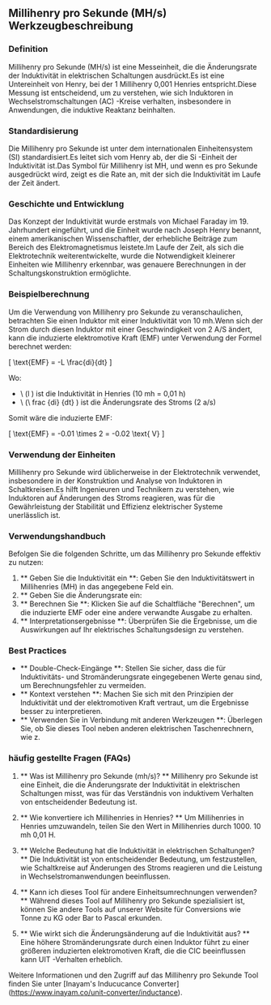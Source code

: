 ## Millihenry pro Sekunde (MH/s) Werkzeugbeschreibung

### Definition
Millihenry pro Sekunde (MH/s) ist eine Messeinheit, die die Änderungsrate der Induktivität in elektrischen Schaltungen ausdrückt.Es ist eine Untereinheit von Henry, bei der 1 Millihenry 0,001 Henries entspricht.Diese Messung ist entscheidend, um zu verstehen, wie sich Induktoren in Wechselstromschaltungen (AC) -Kreise verhalten, insbesondere in Anwendungen, die induktive Reaktanz beinhalten.

### Standardisierung
Die Millihenry pro Sekunde ist unter dem internationalen Einheitensystem (SI) standardisiert.Es leitet sich vom Henry ab, der die Si -Einheit der Induktivität ist.Das Symbol für Millihenry ist MH, und wenn es pro Sekunde ausgedrückt wird, zeigt es die Rate an, mit der sich die Induktivität im Laufe der Zeit ändert.

### Geschichte und Entwicklung
Das Konzept der Induktivität wurde erstmals von Michael Faraday im 19. Jahrhundert eingeführt, und die Einheit wurde nach Joseph Henry benannt, einem amerikanischen Wissenschaftler, der erhebliche Beiträge zum Bereich des Elektromagnetismus leistete.Im Laufe der Zeit, als sich die Elektrotechnik weiterentwickelte, wurde die Notwendigkeit kleinerer Einheiten wie Millihenry erkennbar, was genauere Berechnungen in der Schaltungskonstruktion ermöglichte.

### Beispielberechnung
Um die Verwendung von Millihenry pro Sekunde zu veranschaulichen, betrachten Sie einen Induktor mit einer Induktivität von 10 mh.Wenn sich der Strom durch diesen Induktor mit einer Geschwindigkeit von 2 A/S ändert, kann die induzierte elektromotive Kraft (EMF) unter Verwendung der Formel berechnet werden:

\[ \text{EMF} = -L \frac{di}{dt} \]

Wo:
- \ (l \) ist die Induktivität in Henries (10 mh = 0,01 h)
- \ (\ frac {di} {dt} \) ist die Änderungsrate des Stroms (2 a/s)

Somit wäre die induzierte EMF:

\[ \text{EMF} = -0.01 \times 2 = -0.02 \text{ V} \]

### Verwendung der Einheiten
Millihenry pro Sekunde wird üblicherweise in der Elektrotechnik verwendet, insbesondere in der Konstruktion und Analyse von Induktoren in Schaltkreisen.Es hilft Ingenieuren und Technikern zu verstehen, wie Induktoren auf Änderungen des Stroms reagieren, was für die Gewährleistung der Stabilität und Effizienz elektrischer Systeme unerlässlich ist.

### Verwendungshandbuch
Befolgen Sie die folgenden Schritte, um das Millihenry pro Sekunde effektiv zu nutzen:
1. ** Geben Sie die Induktivität ein **: Geben Sie den Induktivitätswert in Millihenries (MH) in das angegebene Feld ein.
2. ** Geben Sie die Änderungsrate ein:
3. ** Berechnen Sie **: Klicken Sie auf die Schaltfläche "Berechnen", um die induzierte EMF oder eine andere verwandte Ausgabe zu erhalten.
4. ** Interpretationsergebnisse **: Überprüfen Sie die Ergebnisse, um die Auswirkungen auf Ihr elektrisches Schaltungsdesign zu verstehen.

### Best Practices
- ** Double-Check-Eingänge **: Stellen Sie sicher, dass die für Induktivitäts- und Stromänderungsrate eingegebenen Werte genau sind, um Berechnungsfehler zu vermeiden.
- ** Kontext verstehen **: Machen Sie sich mit den Prinzipien der Induktivität und der elektromotiven Kraft vertraut, um die Ergebnisse besser zu interpretieren.
- ** Verwenden Sie in Verbindung mit anderen Werkzeugen **: Überlegen Sie, ob Sie dieses Tool neben anderen elektrischen Taschenrechnern, wie z.

### häufig gestellte Fragen (FAQs)

1. ** Was ist Millihenry pro Sekunde (mh/s)? **
Millihenry pro Sekunde ist eine Einheit, die die Änderungsrate der Induktivität in elektrischen Schaltungen misst, was für das Verständnis von induktivem Verhalten von entscheidender Bedeutung ist.

2. ** Wie konvertiere ich Millihenries in Henries? **
Um Millihenries in Henries umzuwandeln, teilen Sie den Wert in Millihenries durch 1000. 10 mh 0,01 H.

3. ** Welche Bedeutung hat die Induktivität in elektrischen Schaltungen? **
Die Induktivität ist von entscheidender Bedeutung, um festzustellen, wie Schaltkreise auf Änderungen des Stroms reagieren und die Leistung in Wechselstromanwendungen beeinflussen.

4. ** Kann ich dieses Tool für andere Einheitsumrechnungen verwenden? **
Während dieses Tool auf Millihenry pro Sekunde spezialisiert ist, können Sie andere Tools auf unserer Website für Conversions wie Tonne zu KG oder Bar to Pascal erkunden.

5. ** Wie wirkt sich die Änderungsänderung auf die Induktivität aus? **
Eine höhere Stromänderungsrate durch einen Induktor führt zu einer größeren induzierten elektromotiven Kraft, die die CIC beeinflussen kann UIT -Verhalten erheblich.

Weitere Informationen und den Zugriff auf das Millihenry pro Sekunde Tool finden Sie unter [Inayam's Inducucance Converter] (https://www.inayam.co/unit-converter/inductance).